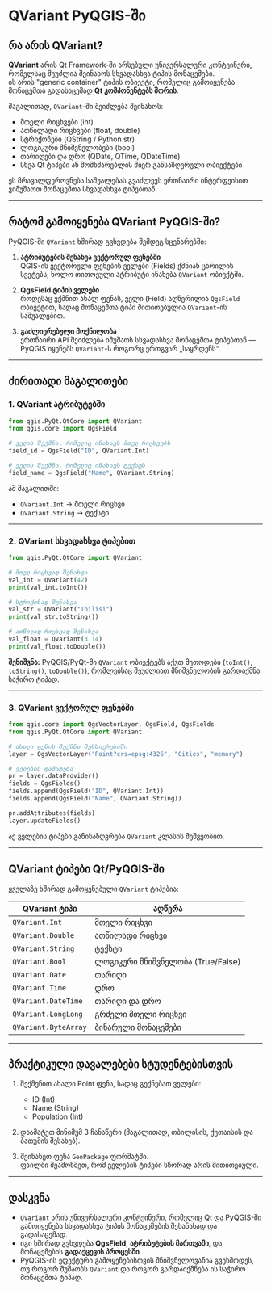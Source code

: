 # QVariant PyQGIS-ში

## რა არის QVariant?

**QVariant** არის Qt Framework-ში არსებული უნივერსალური კონტეინერი, რომელსაც შეუძლია შეინახოს სხვადასხვა ტიპის მონაცემები.  
ის არის "generic container" ტიპის ობიექტი, რომელიც გამოიყენება მონაცემთა გადასაცემად **Qt კომპონენტებს შორის**.

მაგალითად, `QVariant`-ში შეიძლება შეინახოს:
- მთელი რიცხვები (int)
- ათწილადი რიცხვები (float, double)
- სტრიქონები (QString / Python str)
- ლოგიკური მნიშვნელობები (bool)
- თარიღები და დრო (QDate, QTime, QDateTime)
- სხვა Qt ტიპები ან მომხმარებლის მიერ განსაზღვრული ობიექტები

ეს მრავალფეროვნება საშუალებას გვაძლევს ერთნაირი ინტერფეისით ვიმუშაოთ მონაცემთა სხვადასხვა ტიპებთან.

---

## რატომ გამოიყენება QVariant PyQGIS-ში?

PyQGIS-ში `QVariant` ხშირად გვხვდება შემდეგ სცენარებში:

1. **ატრიბუტების შენახვა ვექტორულ ფენებში**  
   QGIS-ის ვექტორული ფენების ველები (Fields) ქმნიან ცხრილის სვეტებს, ხოლო თითოეული ატრიბუტი ინახება `QVariant` ობიექტში.

2. **QgsField ტიპის ველები**  
   როდესაც ვქმნით ახალ ფენას, ველი (Field) აღწერილია `QgsField` ობიექტით, სადაც მონაცემთა ტიპი მითითებულია `QVariant`-ის საშუალებით.

3. **გაძლიერებული მოქნილობა**  
   ერთნაირი API შეიძლება იმუშაოს სხვადასხვა მონაცემთა ტიპებთან — PyQGIS იყენებს `QVariant`-ს როგორც ერთგვარ „საყრდენს“.

---

## ძირითადი მაგალითები

### 1. QVariant ატრიბუტებში

```python
from qgis.PyQt.QtCore import QVariant
from qgis.core import QgsField

# ველის შექმნა, რომელიც ინახავს მთელ რიცხვებს
field_id = QgsField("ID", QVariant.Int)

# ველის შექმნა, რომელიც ინახავს ტექსტს
field_name = QgsField("Name", QVariant.String)
```

ამ მაგალითში:
- `QVariant.Int` -> მთელი რიცხვი  
- `QVariant.String` -> ტექსტი  

---

### 2. QVariant სხვადასხვა ტიპებით

```python
from qgis.PyQt.QtCore import QVariant

# მთელ რიცხვად შენახვა
val_int = QVariant(42)
print(val_int.toInt())

# სტრიქონად შენახვა
val_str = QVariant("Tbilisi")
print(val_str.toString())

# ათწილად რიცხვად შენახვა
val_float = QVariant(3.14)
print(val_float.toDouble())
```

**შენიშვნა:** PyQGIS/PyQt-ში `QVariant` ობიექტებს აქვთ მეთოდები (`toInt()`, `toString()`, `toDouble()`), რომლებსაც შეუძლიათ მნიშვნელობის გარდაქმნა საჭირო ტიპად.

---

### 3. QVariant ვექტორულ ფენებში

```python
from qgis.core import QgsVectorLayer, QgsField, QgsFields
from qgis.PyQt.QtCore import QVariant

# ახალი ფენის შექმნა მეხსიერებაში
layer = QgsVectorLayer("Point?crs=epsg:4326", "Cities", "memory")

# ველების დამატება
pr = layer.dataProvider()
fields = QgsFields()
fields.append(QgsField("ID", QVariant.Int))
fields.append(QgsField("Name", QVariant.String))

pr.addAttributes(fields)
layer.updateFields()
```

აქ ველების ტიპები განისაზღვრება `QVariant` კლასის მეშვეობით.

---

## QVariant ტიპები Qt/PyQGIS-ში

ყველაზე ხშირად გამოყენებული `QVariant` ტიპებია:

| QVariant ტიპი | აღწერა |
|---------------|---------|
| `QVariant.Int` | მთელი რიცხვი |
| `QVariant.Double` | ათწილადი რიცხვი |
| `QVariant.String` | ტექსტი |
| `QVariant.Bool` | ლოგიკური მნიშვნელობა (True/False) |
| `QVariant.Date` | თარიღი |
| `QVariant.Time` | დრო |
| `QVariant.DateTime` | თარიღი და დრო |
| `QVariant.LongLong` | გრძელი მთელი რიცხვი |
| `QVariant.ByteArray` | ბინარული მონაცემები |

---

## პრაქტიკული დავალებები სტუდენტებისთვის

1. შექმენით ახალი Point ფენა, სადაც გექნებათ ველები:
   - ID (Int)
   - Name (String)
   - Population (Int)

2. დაამატეთ მინიმუმ 3 ჩანაწერი (მაგალითად, თბილისის, ქუთაისის და ბათუმის შესახებ).

3. შეინახეთ ფენა `GeoPackage` ფორმატში.  
   ფაილში შეამოწმეთ, რომ ველების ტიპები სწორად არის მითითებული.

---

## დასკვნა

- `QVariant` არის უნივერსალური კონტეინერი, რომელიც Qt და PyQGIS-ში გამოიყენება სხვადასხვა ტიპის მონაცემების შესანახად და გადასაცემად.  
- იგი ხშირად გვხვდება **QgsField**, **ატრიბუტების მართვაში**, და მონაცემების **გადაქცევის პროცესში**.  
- PyQGIS-ის ეფექტური გამოყენებისთვის მნიშვნელოვანია გვესმოდეს, თუ როგორ მუშაობს `QVariant` და როგორ გარდაიქმნება ის საჭირო მონაცემთა ტიპად.
